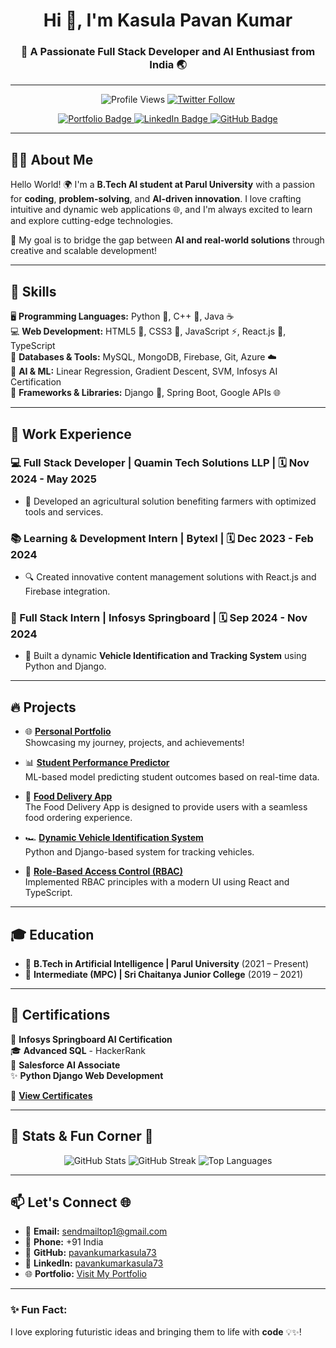 <h1 align="center">Hi 👋, I'm Kasula Pavan Kumar</h1>
<h3 align="center">🚀 A Passionate Full Stack Developer and AI Enthusiast from India 🌏</h3>

---

<p align="center">
  <img src="https://komarev.com/ghpvc/?username=pavankumarkasula73&label=Profile%20views&color=0e75b6&style=flat" alt="Profile Views" />
  <a href="https://twitter.com/pavankumarkasu3" target="_blank">
    <img src="https://img.shields.io/twitter/follow/pavankumarkasu3?logo=twitter&style=for-the-badge" alt="Twitter Follow" />
  </a>
</p>

<p align="center">
  <a href="https://pavan-kumar.vercel.app" target="_blank">
    <img src="https://img.shields.io/badge/Portfolio-Visit-blue?style=for-the-badge" alt="Portfolio Badge" />
  </a>
  <a href="https://linkedin.com/in/pavankumarkasula73linkden" target="_blank">
    <img src="https://img.shields.io/badge/LinkedIn-Connect-blue?style=for-the-badge" alt="LinkedIn Badge" />
  </a>
  <a href="https://github.com/pavankumarkasula73" target="_blank">
    <img src="https://img.shields.io/badge/GitHub-Follow-black?style=for-the-badge" alt="GitHub Badge" />
  </a>
</p>

---

## 👨‍💻 About Me

Hello World! 🌍 I'm a **B.Tech AI student at Parul University** with a passion for **coding**, **problem-solving**, and **AI-driven innovation**. I love crafting intuitive and dynamic web applications 🌐, and I'm always excited to learn and explore cutting-edge technologies.  

🎯 My goal is to bridge the gap between **AI and real-world solutions** through creative and scalable development!  

---

## 🚀 Skills
🖥️ **Programming Languages:** Python 🐍, C++ 🚀, Java ☕  
💻 **Web Development:** HTML5 🎨, CSS3 💅, JavaScript ⚡, React.js 🌟, TypeScript  
📂 **Databases & Tools:** MySQL, MongoDB, Firebase, Git, Azure ☁️  
🤖 **AI & ML:** Linear Regression, Gradient Descent, SVM, Infosys AI Certification  
🔧 **Frameworks & Libraries:** Django 🦄, Spring Boot, Google APIs 🌐  

---

## 💼 Work Experience

### 💻 Full Stack Developer | **Quamin Tech Solutions LLP** | 🗓️ Nov 2024 - May 2025
- 🌱 Developed an agricultural solution benefiting farmers with optimized tools and services.

### 📚 Learning & Development Intern | **Bytexl** | 🗓️ Dec 2023 - Feb 2024
- 🔍 Created innovative content management solutions with React.js and Firebase integration.

### 🚀 Full Stack Intern | **Infosys Springboard** | 🗓️ Sep 2024 - Nov 2024
- 🚗 Built a dynamic **Vehicle Identification and Tracking System** using Python and Django.

---

## 🔥 Projects

- 🌐 **[Personal Portfolio](https://pavan-kumar.vercel.app)**  
  Showcasing my journey, projects, and achievements!

- 📊 **[Student Performance Predictor](https://github.com/pavankumarkasula73/Student-Performance-Predictor)**  
  ML-based model predicting student outcomes based on real-time data.

- 🍲 **[Food Delivery App](https://github.com/pavankumarkasula73/Food-Delivery-App)**  
  The Food Delivery App is designed to provide users with a seamless food ordering experience.

- 🏎️ **[Dynamic Vehicle Identification System](https://github.com/pavankumarkasula73/Dynamic-Vehicle-Identification-and-Tracker)**  
  Python and Django-based system for tracking vehicles.

- 🌈 **[Role-Based Access Control (RBAC)](https://role-based-access-control-rbac-ui-kasula-pavan-kumar.vercel.app/)**  
  Implemented RBAC principles with a modern UI using React and TypeScript.

---

## 🎓 Education

- 📘 **B.Tech in Artificial Intelligence | Parul University** (2021 – Present)  
- 📗 **Intermediate (MPC) | Sri Chaitanya Junior College** (2019 – 2021)  

---

## 📜 Certifications

📖 **Infosys Springboard AI Certification**  
🎓 **Advanced SQL** - HackerRank  
🏅 **Salesforce AI Associate**  
✨ **Python Django Web Development**  

📁 [**View Certificates**](https://drive.google.com/file/d/1FFVK5nuJVSpeuQo4PdAN8_cXX7kl1fZT/view?usp=sharing)

---

## 🌟 Stats & Fun Corner 🌟

<p align="center">
  <img src="https://github-readme-stats.vercel.app/api?username=pavankumarkasula73&show_icons=true&theme=radical" alt="GitHub Stats" />
  <img src="https://github-readme-streak-stats.herokuapp.com/?user=pavankumarkasula73&theme=radical" alt="GitHub Streak" />
  <img src="https://github-readme-stats.vercel.app/api/top-langs?username=pavankumarkasula73&show_icons=true&locale=en&layout=compact&theme=radical" alt="Top Languages" />
</p>

---

## 📫 Let's Connect 🌐

- 📧 **Email:** [sendmailtop1@gmail.com](mailto:sendmailtop1@gmail.com)  
- 📱 **Phone:** +91 India  
- 🔗 **GitHub:** [pavankumarkasula73](https://github.com/pavankumarkasula73)  
- 💼 **LinkedIn:** [pavankumarkasula73](https://linkedin.com/in/pavankumarkasula73linkden)  
- 🌐 **Portfolio:** [Visit My Portfolio](https://pavan-kumar.vercel.app)  

---

### ✨ Fun Fact:  
I love exploring futuristic ideas and bringing them to life with **code** 💡✨!
